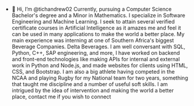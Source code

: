 - 👋 Hi, I’m @tichandrew02 Currently, pursuing a Computer Science Bachelor's degree and a Minor in Mathematics. I specialize in Software Engineering and Machine Learning. I seek to attain several verified certificate courses in Artificial Intelligence as it amazes me and feel it can be used in many applications to make the world a better place. My main experience was interning at one of Southern Africa's biggest Beverage Companies. Delta Beverages. I am well conversant with SQL, Python, C++, SAP engineering, and more, I have worked on backend and front-end technologies like making APIs for internal and external work in Python and Node.js, and made websites for clients using HTML, CSS, and Bootstrap.
I am also a big athlete having competed in the NCAA and playing Rugby for my National team for two years, something that taught me discipline and a number of useful soft skills. I am intrigued by the idea of intervention and making the world a better place, contact me if you wish to connect


<!---
tichandrew02/tichandrew02 is a ✨ special ✨ repository because its `README.md` (this file) appears on your GitHub profile.
You can click the Preview link to take a look at your changes.
--->
